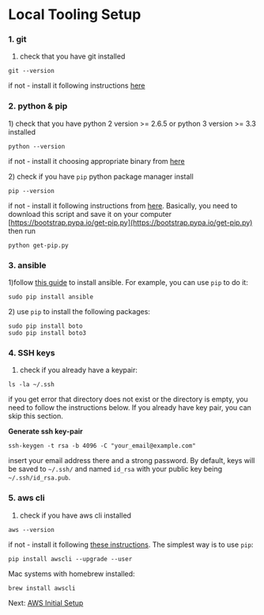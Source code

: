# Local Tooling Setup

### 1. git

1. check that you have git installed

```text
git --version
```

if not - install it following instructions [here](https://git-scm.com/book/en/v2/Getting-Started-Installing-Git)

### 2. python & pip

1\) check that you have python 2 version &gt;= 2.6.5 or python 3 version &gt;= 3.3 installed

```text
python --version
```

if not - install it choosing appropriate binary from [here](https://www.python.org/downloads/)

2\) check if you have `pip` python package manager install

```text
pip --version
```

if not - install it following instructions from [here](https://pip.pypa.io/en/stable/installing/). Basically, you need to download this script and save it on your computer [https://bootstrap.pypa.io/get-pip.py](https://bootstrap.pypa.io/get-pip.py) then run

```text
python get-pip.py
```

### 3. ansible

1\)follow [this guide](http://docs.ansible.com/ansible/latest/intro_installation.html) to install ansible. For example, you can use `pip` to do it:

```text
sudo pip install ansible
```

2\) use `pip` to install the following packages:

```text
sudo pip install boto
sudo pip install boto3
```

### 4. SSH keys

1. check if you already have a keypair:

```text
ls -la ~/.ssh
```

if you get error that directory does not exist or the directory is empty, you need to follow the instructions below. If you already have key pair, you can skip this section.

**Generate ssh key-pair**

```text
ssh-keygen -t rsa -b 4096 -C "your_email@example.com"
```

insert your email address there and a strong password. By default, keys will be saved to `~/.ssh/` and named `id_rsa` with your public key being `~/.ssh/id_rsa.pub`.

### 5. aws cli

1. check if you have aws cli installed

```text
aws --version
```

if not - install it following [these instructions](http://docs.aws.amazon.com/cli/latest/userguide/installing.html). The simplest way is to use `pip`:

```text
pip install awscli --upgrade --user
```

Mac systems with homebrew installed:

```text
brew install awscli
```

Next: [AWS Initial Setup](aws-initial-setup.md)

